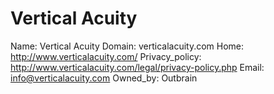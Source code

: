 
# Vertical Acuity

Name: Vertical Acuity
Domain: verticalacuity.com
Home: http://www.verticalacuity.com/
Privacy_policy: http://www.verticalacuity.com/legal/privacy-policy.php
Email: info@verticalacuity.com
Owned_by: Outbrain

